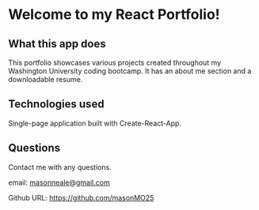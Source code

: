 # Welcome to my React Portfolio!

## What this app does
This portfolio showcases various projects created throughout my Washington University coding bootcamp. It has an about me section and a downloadable resume. 

## Technologies used
Single-page application built with Create-React-App.

## Questions
Contact me with any questions. 

email: masonneale@gmail.com 

Github URL: https://github.com/masonMO25